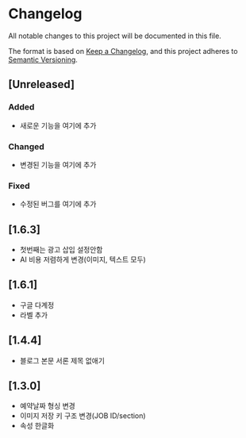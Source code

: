 # Changelog

All notable changes to this project will be documented in this file.

The format is based on [Keep a Changelog](https://keepachangelog.com/en/1.0.0/),
and this project adheres to [Semantic Versioning](https://semver.org/spec/v2.0.0.html).

## [Unreleased]

### Added
- 새로운 기능을 여기에 추가

### Changed
- 변경된 기능을 여기에 추가

### Fixed
- 수정된 버그를 여기에 추가

## [1.6.3]
- 첫번째는 광고 삽입 설정안함
- AI 비용 저렴하게 변경(이미지, 텍스트 모두)

## [1.6.1]
- 구글 다계정
- 라벨 추가

## [1.4.4]
- 블로그 본문 서론 제목 없애기

## [1.3.0]
- 예약날짜 형싱 변경
- 이미지 저장 키 구조 변경(JOB ID/section)
- 속성 한글화
